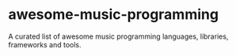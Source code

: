 # awesome-music-programming
A curated list of awesome music programming languages, libraries, frameworks and tools.
